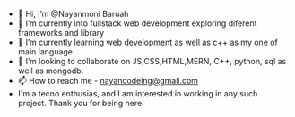 - 👋 Hi, I’m @Nayanmoni Baruah
- 👀 I’m currently into fullstack web development exploring diferent frameworks and library
- 🌱 I’m currently learning web development as well as c++ as my one of main language.
- 💞️ I’m looking to collaborate on JS,CSS,HTML,MERN, C++, python, sql as well as mongodb.
- 📫 How to reach me - nayancodeing@gmail.com
- I'm a tecno enthusias, and I am interested in working in any such project.
Thank you for being here.

